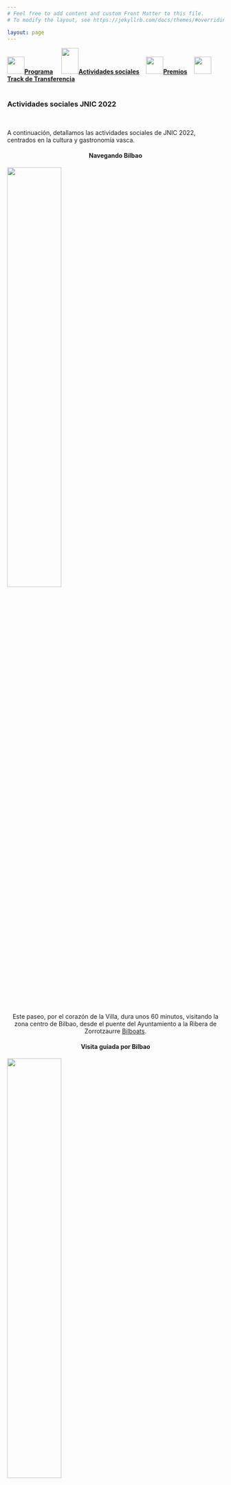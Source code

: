 ```yaml
---
# Feel free to add content and custom Front Matter to this file.
# To modify the layout, see https://jekyllrb.com/docs/themes/#overriding-theme-defaults

layout: page
---
```


<!--
__[Programa]({{site.url}}/programa)__ / [Actividades Sociales]({{site.url}}/actividades-sociales) / [Premios JNIC 2021]({{site.url}}/premios) / [Track de transferencia]({{site.url}}/track-transferencia)
-->
<div class="text-center">
<a href="{{site.url}}/programa"><img src="{{site.url}}/images/IcoPrograma.jpg" class="img-circle" 	width="40" height="40"><strong>Programa</strong></a> &nbsp;&nbsp;&nbsp;
<a href="{{site.url}}/actividades-sociales"><img src="{{site.url}}/images/IcoActividades.jpg" class="img-circle" 	width="40" height="60"><strong>Actividades sociales</strong></a>&nbsp;&nbsp;&nbsp;
<a href="{{site.url}}/premios"><img src="{{site.url}}/images/IcoPremios.jpg" class="img-circle" 	width="40" height="40"><strong>Premios</strong></a>&nbsp;&nbsp;&nbsp;
<a href="{{site.url}}/track-transferencia" class=""><img src="{{site.url}}/images/IcoTrackTX.jpg" class="img-circle" 	width="40" height="40"><strong>Track de Transferencia</strong></a>
</div><br>

### __Actividades sociales JNIC 2022__
<br>
<!-- <h5 style="color:white; background-color: #550000;" class="text-center"><i class="far fa-clock mr-3"></i> <b>Contenido de las actividades proximamente...</b></h5>
 <br><br> -->


A continuación, detallamos las actividades sociales de JNIC 2022, centrados en la cultura y gastronomía vasca.
<div class="container">
  <div class="row">
    <div class="col-xs-12 col-sm-4">
      <h4 style="text-align:center">Navegando Bilbao</h4>
      <img style="width:50%;height:auto" src="{{site.url}}/images/actividades/boats.png"/>
      <p style="text-align:center"> Este paseo, por el corazón de la Villa, dura unos 60 minutos, visitando la zona centro de Bilbao, desde el puente del Ayuntamiento a la Ribera de Zorrotzaurre <a href="https://www.bilboats.com/navegando-bilbao/">Bilboats</a>.</p>
    </div>
    <div class="col-xs-12 col-sm-4">
      <h4 style="text-align:center">Visita guiada por Bilbao</h4>
      <img style="width:50%;height:auto" src="{{site.url}}/images/actividades/guggenheim.jpg"/>
      <p style="text-align:center">Paseo por Bilbao con información sobre la historia y arquitectura de la villa</p>
    </div>
   </div>
 </div>
<div class="container">
 <div class="row">
     <div class="col-xs-12 col-sm-4">
      <h4 style="text-align:center">Cena <br /> en Casco Viejo</h4>
      <h4></h4>
      <img style="width:50%;height:auto" src="{{site.url}}/images/actividades/cascoviejo.jpeg"/>
      <p style="text-align:center">Cena en restaurante con menú tradicional.</p>
    </div>
    <div class="col-xs-12 col-sm-4">
        <h4 style="text-align:center">Cena de gala<br />Restaurante San Mamés</h4>
      <img style="width:50%;height:auto" src="{{site.url}}/images/actividades/sanmames.jpg"/>
      <p style="text-align:center">Cena de gala en el restaurante <a href="https://www.sanmamesjatetxea.com/es/">San Mamés</a>.</p>
    </div>
  </div>
</div>

